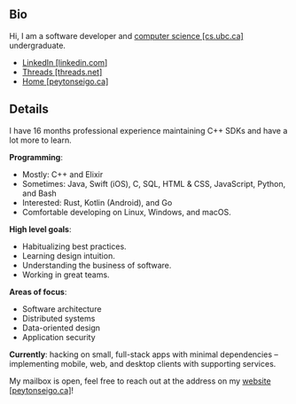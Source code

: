 ## Bio

Hi, I am a software developer and <a href="https://www.cs.ubc.ca/about-our-department" target="_blank" rel="noreferrer noopener">computer science \[cs.ubc.ca\]</a> undergraduate.

- [LinkedIn \[linkedin.com\]](https://linkedin.com/in/peytonseigo)
- [Threads \[threads.net\]](https://www.threads.net/@peytonseigo)
- [Home \[peytonseigo.ca\]](https://peytonseigo.ca)

## Details

I have 16 months professional experience maintaining C++ SDKs and have a lot more to learn.

**Programming**:

- Mostly: C++ and Elixir
- Sometimes: Java, Swift (iOS), C, SQL, HTML & CSS, JavaScript, Python, and Bash
- Interested: Rust, Kotlin (Android), and Go
- Comfortable developing on Linux, Windows, and macOS.

**High level goals**:

- Habitualizing best practices.
- Learning design intuition.
- Understanding the business of software.
- Working in great teams.
 
**Areas of focus**:

- Software architecture
- Distributed systems
- Data-oriented design
- Application security

**Currently**: hacking on small, full-stack apps with minimal dependencies – implementing mobile, web, and desktop clients with supporting services.

My mailbox is open, feel free to reach out at the address on my [website \[peytonseigo.ca\]](http://peytonseigo.ca)!
